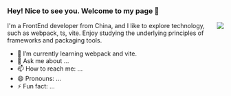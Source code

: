 ### Hey! Nice to see you. Welcome to my page 👋

<img align="right" src="https://github-readme-stats.vercel.app/api?username=Ylg12345&show_icons=true&icon_color=CE1D2D&text_color=718096&bg_color=ffffff&hide_title=true" />

I'm a FrontEnd developer from China, and I like to explore technology, such as webpack, ts, vite. Enjoy studying the underlying principles of frameworks and packaging tools.

- 🌱 I’m currently learning webpack and vite.
- 💬 Ask me about ...
- 📫 How to reach me: ...
- 😄 Pronouns: ...
- ⚡ Fun fact: ...
